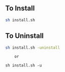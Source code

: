 ## To Install

```bash
sh install.sh
```
    
## To Uninstall

```bash
sh install.sh -uninstall
```
        or
```
sh install.sh -u
```
